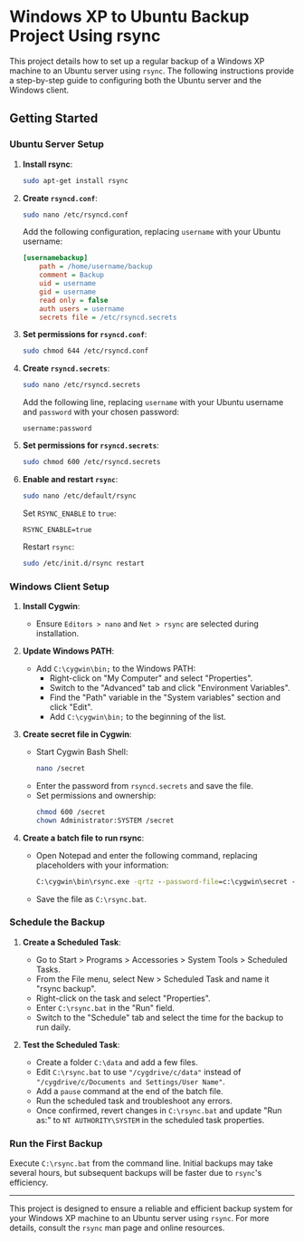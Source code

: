 # Windows XP to Ubuntu Backup Project Using rsync

This project details how to set up a regular backup of a Windows XP machine to an Ubuntu server using `rsync`. The following instructions provide a step-by-step guide to configuring both the Ubuntu server and the Windows client. 

## Getting Started

### Ubuntu Server Setup

1. **Install rsync**:
   ```bash
   sudo apt-get install rsync
   ```

2. **Create `rsyncd.conf`**:
   ```bash
   sudo nano /etc/rsyncd.conf
   ```
   Add the following configuration, replacing `username` with your Ubuntu username:
   ```ini
   [usernamebackup]
       path = /home/username/backup
       comment = Backup
       uid = username
       gid = username
       read only = false
       auth users = username
       secrets file = /etc/rsyncd.secrets
   ```

3. **Set permissions for `rsyncd.conf`**:
   ```bash
   sudo chmod 644 /etc/rsyncd.conf
   ```

4. **Create `rsyncd.secrets`**:
   ```bash
   sudo nano /etc/rsyncd.secrets
   ```
   Add the following line, replacing `username` with your Ubuntu username and `password` with your chosen password:
   ```
   username:password
   ```

5. **Set permissions for `rsyncd.secrets`**:
   ```bash
   sudo chmod 600 /etc/rsyncd.secrets
   ```

6. **Enable and restart `rsync`**:
   ```bash
   sudo nano /etc/default/rsync
   ```
   Set `RSYNC_ENABLE` to `true`:
   ```
   RSYNC_ENABLE=true
   ```
   Restart `rsync`:
   ```bash
   sudo /etc/init.d/rsync restart
   ```

### Windows Client Setup

1. **Install Cygwin**:
   - Ensure `Editors > nano` and `Net > rsync` are selected during installation.

2. **Update Windows PATH**:
   - Add `C:\cygwin\bin;` to the Windows PATH:
     - Right-click on "My Computer" and select "Properties".
     - Switch to the "Advanced" tab and click "Environment Variables".
     - Find the "Path" variable in the "System variables" section and click "Edit".
     - Add `C:\cygwin\bin;` to the beginning of the list.

3. **Create secret file in Cygwin**:
   - Start Cygwin Bash Shell:
     ```bash
     nano /secret
     ```
   - Enter the password from `rsyncd.secrets` and save the file.
   - Set permissions and ownership:
     ```bash
     chmod 600 /secret
     chown Administrator:SYSTEM /secret
     ```

4. **Create a batch file to run rsync**:
   - Open Notepad and enter the following command, replacing placeholders with your information:
     ```cmd
     C:\cygwin\bin\rsync.exe -qrtz --password-file=c:\cygwin\secret --delete "/cygdrive/c/Documents and Settings/User Name" username@ipaddress::usernamebackup
     ```
   - Save the file as `C:\rsync.bat`.

### Schedule the Backup

1. **Create a Scheduled Task**:
   - Go to Start > Programs > Accessories > System Tools > Scheduled Tasks.
   - From the File menu, select New > Scheduled Task and name it "rsync backup".
   - Right-click on the task and select "Properties".
   - Enter `C:\rsync.bat` in the "Run" field.
   - Switch to the "Schedule" tab and select the time for the backup to run daily.

2. **Test the Scheduled Task**:
   - Create a folder `C:\data` and add a few files.
   - Edit `C:\rsync.bat` to use `"/cygdrive/c/data"` instead of `"/cygdrive/c/Documents and Settings/User Name"`.
   - Add a `pause` command at the end of the batch file.
   - Run the scheduled task and troubleshoot any errors.
   - Once confirmed, revert changes in `C:\rsync.bat` and update "Run as:" to `NT AUTHORITY\SYSTEM` in the scheduled task properties.

### Run the First Backup

Execute `C:\rsync.bat` from the command line. Initial backups may take several hours, but subsequent backups will be faster due to `rsync`'s efficiency.

---

This project is designed to ensure a reliable and efficient backup system for your Windows XP machine to an Ubuntu server using `rsync`. For more details, consult the `rsync` man page and online resources.
